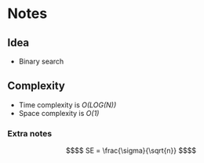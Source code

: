 # Notes

## Idea
* Binary search

## Complexity
* Time complexity is *O(LOG(N))*
* Space complexity is *O(1)*

### Extra notes
```math
$$ SE = \frac{\sigma}{\sqrt{n}} $$
```
